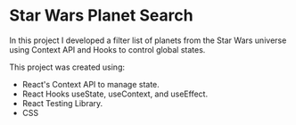 # Star Wars Planet Search

In this project I developed a filter list of planets from the Star Wars universe using Context API and Hooks to control global states.


This project was created using:

- React's Context API to manage state.
- React Hooks useState, useContext, and useEffect.
- React Testing Library.
- CSS

